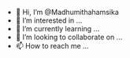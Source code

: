 - 👋 Hi, I’m @Madhumithahamsika
- 👀 I’m interested in ...
- 🌱 I’m currently learning ...
- 💞️ I’m looking to collaborate on ...
- 📫 How to reach me ...

<!---
Madhumithahamsika/Madhumithahamsika is a ✨ special ✨ repository because its `README.md` (this file) appears on your GitHub profile.
You can click the Preview link to take a look at your changes.
--->
